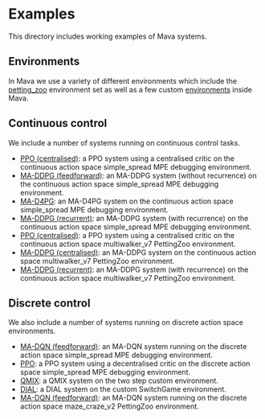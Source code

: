 # Examples
This directory includes working examples of Mava systems.

## Environments

In Mava we use a variety of different environments which include the
[petting_zoo] environment set as well as a few custom [environments](utils/debugging) inside Mava.

## Continuous control
We include a number of systems running on continuous control tasks.

-   [PPO (centralised)](debugging_envs/run_centralised_feedforward_mappo.py):
    a PPO system using a centralised critic on the continuous action space simple_spread MPE debugging environment.
-   [MA-DDPG (feedforward)](debugging_envs/run_feedforward_maddpg.py):
    an MA-DDPG system (without recurrence) on the continuous action space simple_spread MPE debugging environment.
-   [MA-D4PG](debugging_envs/run_feedforward_mad4pg.py):
    an MA-D4PG system on the continuous action space simple_spread MPE debugging environment.
-   [MA-DDPG (recurrent)](debugging_envs/run_recurrent_maddpg.py):
    an MA-DDPG system (with recurrence) on the continuous action space simple_spread MPE debugging environment.
-  [PPO (centralised)](petting_zoo/run_centralised_feedforward_mappo.py):
    a PPO system using a centralised critic on the continuous action space multiwalker_v7 PettingZoo environment.
-  [MA-DDPG (centralised)](petting_zoo/run_feedforward_maddpg.py):
    an MA-DDPG system on the continuous action space multiwalker_v7 PettingZoo environment.
- [MA-DDPG (recurrent)](petting_zoo/run_recurrent_maddpg.py):
    an MA-DDPG system (with recurrence) on the continuous action space multiwalker_v7 PettingZoo environment.

[petting_zoo]: https://github.com/PettingZoo-Team/PettingZoo

## Discrete control

We also include a number of systems running on discrete action space environments.

- [MA-DQN (feedforward)](debugging_envs/run_feedforward_madqn.py):
    an MA-DQN system running on the discrete action space simple_spread MPE debugging environment.
- [PPO](debugging_envs/run_feedforward_mappo.py):
    a PPO system using a decentralised critic on the discrete action space simple_spread MPE debugging environment.
- [QMIX](debugging_envs/run_feedforward_qmix.py):
    a QMIX system on the two step custom environment.
- [DIAL](debugging_envs/run_recurrent_dial.py):
    a DIAL system on the custom SwitchGame environment.
- [MA-DQN (feedforward)](debugging_envs/run_feedforward_madqn.py):
    an MA-DQN system running on the discrete action space maze_craze_v2 PettingZoo environment.
